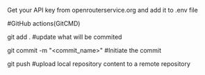 Get your API key from openrouterservice.org and add it to .env file

#GitHub actions(GitCMD)
 
git add . #update what will be commited
	
git commit -m "<commit_name>" #Initiate the commit
	
git push #upload local repository content to a remote repository
